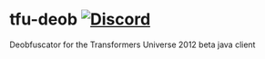 # tfu-deob [![Discord](https://img.shields.io/discord/384870460640329728.svg?logo=discord)](https://discord.gg/G2kxrnU)

Deobfuscator for the Transformers Universe 2012 beta java client
